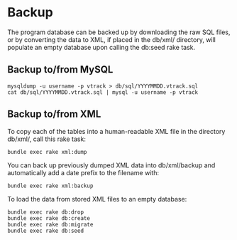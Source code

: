 # Backup

The program database can be backed up by downloading the raw SQL files, or
by converting the data to XML, if placed in the db/xml/ directory, will
populate an empty database upon calling the db:seed rake task.

## Backup to/from MySQL

```
mysqldump -u username -p vtrack > db/sql/YYYYMMDD.vtrack.sql
cat db/sql/YYYYMMDD.vtrack.sql | mysql -u username -p vtrack
```

## Backup to/from XML

To copy each of the tables into a human-readable XML file in the directory
db/xml/, call this rake task:

```
bundle exec rake xml:dump
```

You can back up previously dumped XML data into db/xml/backup and automatically
add a date prefix to the filename with:

```
bundle exec rake xml:backup
```

To load the data from stored XML files to an empty database:

```
bundle exec rake db:drop
bundle exec rake db:create
bundle exec rake db:migrate
bundle exec rake db:seed
```
